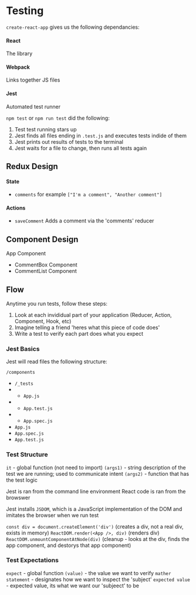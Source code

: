 # Testing

`create-react-app` gives us the following dependancies:

#### React

The library

#### Webpack

Links together JS files

#### Jest

Automated test runner

`npm test` or `npm run test` did the following:

1. Test test running stars up
2. Jest finds all files ending in `.test.js` and executes tests indide of them
3. Jest prints out results of tests to the terminal
4. Jest waits for a file to change, then runs all tests again

## Redux Design

#### State

- `comments` for example `["I'm a comment", "Another comment"]`

#### Actions

- `saveComment` Adds a comment via the 'comments' reducer

## Component Design

App Component

- CommentBox Component
- CommentList Component

## Flow

Anytime you run tests, follow these steps:

1. Look at each invididual part of your application (Reducer, Action, Component, Hook, etc)
2. Imagine telling a friend 'heres what this piece of code does'
3. Write a test to verify each part does what you expect

### Jest Basics

Jest will read files the following structure:

`/components`

- `/_tests`
- - `App.js`
- - `App.test.js`
- - `App.spec.js`
- `App.js`
- `App.spec.js`
- `App.test.js`

### Test Structure

`it` - global function (not need to import)
`(args1)` - string description of the test we are running; used to communicate intent
`(args2)` - function that has the test logic

Jest is ran from the command line environment
React code is ran from the browswer

Jest installs `JSDOM`, which is a JavaScript implementation of the DOM and imitates the browser when we run test

`const div = document.createElement('div')` (creates a div, not a real div, exists in memory)
`ReactDOM.render(<App />, div)` (renders div)
`ReactDOM.unmountComponentAtNode(div)` (cleanup - looks at the div, finds the app component, and destorys that app component)

### Test Expectations

`expect` - global function
`(value)` - the value we want to verify
`mather statement` - designates how we want to inspect the 'subject'
`expected value` - expected value, its what we want our 'subjeect' to be
